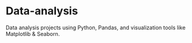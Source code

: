 # Data-analysis
Data analysis projects using Python, Pandas, and visualization tools like Matplotlib &amp; Seaborn.
